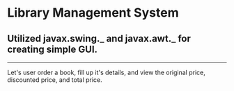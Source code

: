 # Library Management System

## Utilized javax.swing._ and javax.awt._ for creating simple GUI.

---

Let's user order a book, fill up it's details, and view the original price, discounted price, and total price.
